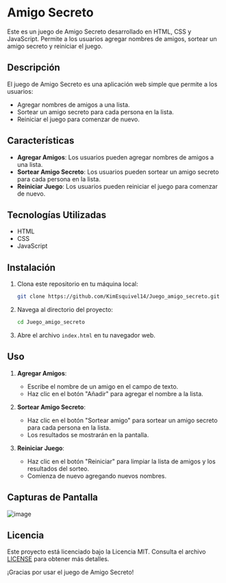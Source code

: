 # Amigo Secreto

Este es un juego de Amigo Secreto desarrollado en HTML, CSS y JavaScript. Permite a los usuarios agregar nombres de amigos, sortear un amigo secreto y reiniciar el juego.

## Descripción

El juego de Amigo Secreto es una aplicación web simple que permite a los usuarios:
- Agregar nombres de amigos a una lista.
- Sortear un amigo secreto para cada persona en la lista.
- Reiniciar el juego para comenzar de nuevo.

## Características

- **Agregar Amigos**: Los usuarios pueden agregar nombres de amigos a una lista.
- **Sortear Amigo Secreto**: Los usuarios pueden sortear un amigo secreto para cada persona en la lista.
- **Reiniciar Juego**: Los usuarios pueden reiniciar el juego para comenzar de nuevo.

## Tecnologías Utilizadas

- HTML
- CSS
- JavaScript

## Instalación

1. Clona este repositorio en tu máquina local:
    ```bash
    git clone https://github.com/KimEsquivel14/Juego_amigo_secreto.git
    
    ```

2. Navega al directorio del proyecto:
    ```bash
    cd Juego_amigo_secreto
    ```

3. Abre el archivo `index.html` en tu navegador web.

## Uso

1. **Agregar Amigos**:
    - Escribe el nombre de un amigo en el campo de texto.
    - Haz clic en el botón "Añadir" para agregar el nombre a la lista.

2. **Sortear Amigo Secreto**:
    - Haz clic en el botón "Sortear amigo" para sortear un amigo secreto para cada persona en la lista.
    - Los resultados se mostrarán en la pantalla.

3. **Reiniciar Juego**:
    - Haz clic en el botón "Reiniciar" para limpiar la lista de amigos y los resultados del sorteo.
    - Comienza de nuevo agregando nuevos nombres.

## Capturas de Pantalla

![image](https://github.com/user-attachments/assets/16e7bc98-08d9-4eab-bd69-8428bd185b20)


## Licencia

Este proyecto está licenciado bajo la Licencia MIT. Consulta el archivo [LICENSE](LICENSE) para obtener más detalles.



¡Gracias por usar el juego de Amigo Secreto!
